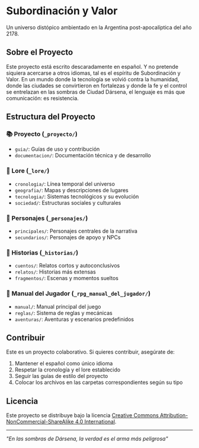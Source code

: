 # Subordinación y Valor

Un universo distópico ambientado en la Argentina post-apocalíptica del año 2178.

## Sobre el Proyecto

Este proyecto está escrito descaradamente en español. Y no pretende siquiera acercarse a otros idiomas, tal es el espíritu de Subordinación y Valor. En un mundo donde la tecnología se volvió contra la humanidad, donde las ciudades se convirtieron en fortalezas y donde la fe y el control se entrelazan en las sombras de Ciudad Dársena, el lenguaje es más que comunicación: es resistencia.

## Estructura del Proyecto

### 📚 Proyecto (`_proyecto/`)
- `guia/`: Guías de uso y contribución
- `documentacion/`: Documentación técnica y de desarrollo

### 📜 Lore (`_lore/`)
- `cronologia/`: Línea temporal del universo
- `geografia/`: Mapas y descripciones de lugares
- `tecnologia/`: Sistemas tecnológicos y su evolución
- `sociedad/`: Estructuras sociales y culturales

### 👥 Personajes (`_personajes/`)
- `principales/`: Personajes centrales de la narrativa
- `secundarios/`: Personajes de apoyo y NPCs

### 📖 Historias (`_historias/`)
- `cuentos/`: Relatos cortos y autoconclusivos
- `relatos/`: Historias más extensas
- `fragmentos/`: Escenas y momentos sueltos

### 🎲 Manual del Jugador (`_rpg_manual_del_jugador/`)
- `manual/`: Manual principal del juego
- `reglas/`: Sistema de reglas y mecánicas
- `aventuras/`: Aventuras y escenarios predefinidos

## Contribuir

Este es un proyecto colaborativo. Si quieres contribuir, asegúrate de:
1. Mantener el español como único idioma
2. Respetar la cronología y el lore establecido
3. Seguir las guías de estilo del proyecto
4. Colocar los archivos en las carpetas correspondientes según su tipo

## Licencia

Este proyecto se distribuye bajo la licencia [Creative Commons Attribution-NonCommercial-ShareAlike 4.0 International](https://creativecommons.org/licenses/by-nc-sa/4.0/).

---

*"En las sombras de Dársena, la verdad es el arma más peligrosa"*
